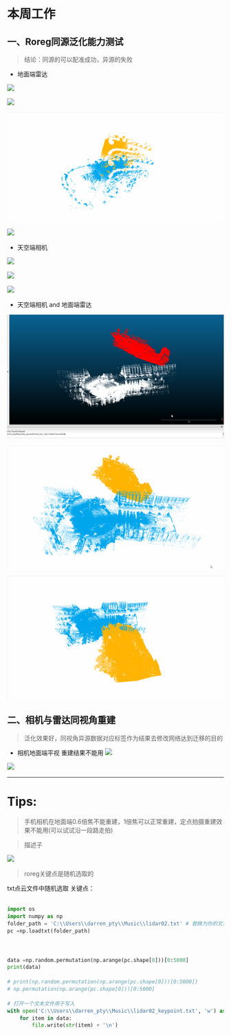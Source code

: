 # 本周工作

## 一、Roreg同源泛化能力测试
> 结论：同源的可以配准成功，异源的失败
- 地面端雷达

![](https://github.com/Darren-pty/Research/blob/main/Learning%20of%20way/Semester/picture/99.png) 

![](https://github.com/Darren-pty/Research/blob/main/Learning%20of%20way/Semester/picture/gif/1.gif) 

![](https://github.com/Darren-pty/Research/blob/main/Learning%20of%20way/Semester/picture/gif/2.gif) 

![](https://github.com/Darren-pty/Research/blob/main/Learning%20of%20way/Semester/picture/gif/3.gif) 

- 天空端相机

![](https://github.com/Darren-pty/Research/blob/main/Learning%20of%20way/Semester/picture/gif/4.gif) 

![](https://github.com/Darren-pty/Research/blob/main/Learning%20of%20way/Semester/picture/gif/5.gif) 


![](https://github.com/Darren-pty/Research/blob/main/Learning%20of%20way/Semester/picture/gif/6.gif) 


- 天空端相机 and 地面端雷达

![](https://github.com/Darren-pty/Research/blob/main/Learning%20of%20way/Semester/picture/gif/7.gif) 

![](https://github.com/Darren-pty/Research/blob/main/Learning%20of%20way/Semester/picture/gif/8.gif) 

![](https://github.com/Darren-pty/Research/blob/main/Learning%20of%20way/Semester/picture/gif/9.gif) 


## 二、相机与雷达同视角重建
> 泛化效果好，同视角异源数据对应标签作为结果去修改网络达到迁移的目的

- 相机地面端平视 重建结果不能用
![](https://github.com/Darren-pty/Research/blob/main/Learning%20of%20way/Semester/picture/gif/10.gif) 

![](https://github.com/Darren-pty/Research/blob/main/Learning%20of%20way/Semester/picture/gif/11.gif) 








--- 

# Tips:
> 手机相机在地面端0.6倍焦不能重建，1倍焦可以正常重建，定点拍摄重建效果不能用(可以试试沿一段路走拍)




> 描述子

![](https://github.com/Darren-pty/Research/blob/main/Learning%20of%20way/Semester/picture/100.png) 




> roreg关键点是随机选取的

txt点云文件中随机选取 关键点：
```python

import os
import numpy as np
folder_path = 'C:\\Users\\darren_pty\\Music\\lidar02.txt' # 替换为你的文件夹路径
pc =np.loadtxt(folder_path)



data =np.random.permutation(np.arange(pc.shape[0]))[0:5000]
print(data)

# print(np.random.permutation(np.arange(pc.shape[0]))[0:5000])
# np.permutation(np.arange(pc.shape[0]))[0:5000]

# 打开一个文本文件用于写入
with open('C:\\Users\\darren_pty\\Music\\lidar02_keypoint.txt', 'w') as file:
    for item in data:
        file.write(str(item) + '\n')

```



